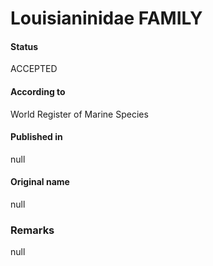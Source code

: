 Louisianinidae FAMILY
=======

#### Status
ACCEPTED

#### According to
World Register of Marine Species

#### Published in
null

#### Original name
null

### Remarks
null